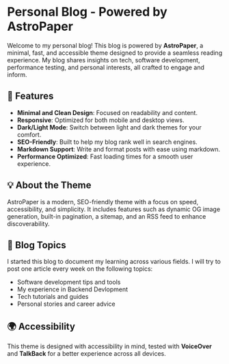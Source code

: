 # Personal Blog - Powered by AstroPaper

Welcome to my personal blog! This blog is powered by **AstroPaper**, a minimal, fast, and accessible theme designed to provide a seamless reading experience. My blog shares insights on tech, software development, performance testing, and personal interests, all crafted to engage and inform.

## 🚀 Features

- **Minimal and Clean Design**: Focused on readability and content.
- **Responsive**: Optimized for both mobile and desktop views.
- **Dark/Light Mode**: Switch between light and dark themes for your comfort.
- **SEO-Friendly**: Built to help my blog rank well in search engines.
- **Markdown Support**: Write and format posts with ease using markdown.
- **Performance Optimized**: Fast loading times for a smooth user experience.

## 💡 About the Theme

AstroPaper is a modern, SEO-friendly theme with a focus on speed, accessibility, and simplicity. It includes features such as dynamic OG image generation, built-in pagination, a sitemap, and an RSS feed to enhance discoverability.

## 📄 Blog Topics

I started this blog to document my learning across various fields. I will try to post one article every week on the following topics:

- Software development tips and tools
- My experience in Backend Devlopment
- Tech tutorials and guides
- Personal stories and career advice

## 🌍 Accessibility

This theme is designed with accessibility in mind, tested with **VoiceOver** and **TalkBack** for a better experience across all devices.
